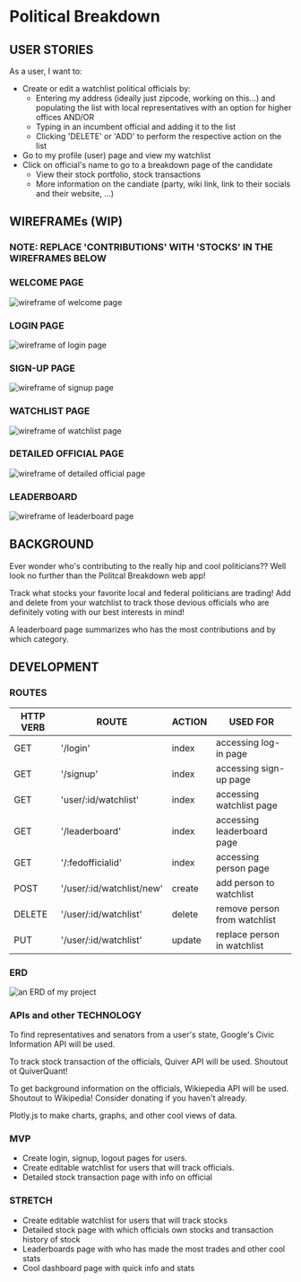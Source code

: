# Political Breakdown

## USER STORIES

As a user, I want to:

- Create or edit a watchlist political officials by:
  - Entering my address (ideally just zipcode, working on this...) and populating the list with local representatives with an option for higher offices AND/OR
  - Typing in an incumbent official and adding it to the list
  - Clicking 'DELETE' or 'ADD' to perform the respective action on the list
- Go to my profile (user) page and view my watchlist
- Click on official's name to go to a breakdown page of the candidate
  - View their stock portfolio, stock transactions
  - More information on the candiate (party, wiki link, link to their socials and their website, ...) 

## WIREFRAMEs (WIP)

### NOTE: REPLACE 'CONTRIBUTIONS' WITH 'STOCKS' IN THE WIREFRAMES BELOW

### WELCOME PAGE
![wireframe of welcome page](./Welcome_page_Wireframe.drawio.png)

### LOGIN PAGE
![wireframe of login page](./Login2_Wireframe.drawio.png)

### SIGN-UP PAGE
![wireframe of signup page](./Sign-up_Wireframe.drawio.png)

### WATCHLIST PAGE
![wireframe of watchlist page](./Watchlist_Wireframe.drawio.png)

### DETAILED OFFICIAL PAGE
![wireframe of detailed official page](./Detailed_Official_Wireframe.drawio.png)

### LEADERBOARD
![wireframe of leaderboard page](./Leaderboard_Wireframe.drawio.png)

## BACKGROUND

Ever wonder who's contributing to the really hip and cool politicians?? Well look no further than the Politcal Breakdown web app!

Track what stocks your favorite local and federal politicians are trading! Add and delete from your watchlist to track those devious officials who are definitely voting with our best interests in mind!

A leaderboard page summarizes who has the most contributions and by which category.

## DEVELOPMENT

### ROUTES

|HTTP VERB|ROUTE                    |ACTION|USED FOR                     |
|---------|-------------------------|------|---------------------------- |
|GET      |'/login'                 |index |accessing log-in page        |
|GET      |'/signup'                |index |accessing sign-up page       | 
|GET      |'user/:id/watchlist'     |index |accessing watchlist page     |
|GET      |'/leaderboard'           |index |accessing leaderboard page   |
|GET      |'/:fedofficialid'        |index |accessing person page        |
|POST     |'/user/:id/watchlist/new'|create|add person to watchlist      |
|DELETE   |'/user/:id/watchlist'    |delete|remove person from watchlist |
|PUT      |'/user/:id/watchlist'    |update|replace person in watchlist  |

### ERD

![an ERD of my project](./ERD.drawio.png)

### APIs and other TECHNOLOGY

To find representatives and senators from a user's state, Google's Civic Information API will be used.

To track stock transaction of the officials, Quiver API will be used. Shoutout ot QuiverQuant!

To get background information on the officials, Wikiepedia API will be used. Shoutout to Wikipedia! Consider donating if you haven't already.

Plotly.js to make charts, graphs, and other cool views of data.

### MVP

- Create login, signup, logout pages for users.
- Create editable watchlist for users that will track officials.
- Detailed stock transaction page with info on official

### STRETCH

- Create editable watchlist for users that will track stocks
- Detailed stock page with which officials own stocks and transaction history of stock
- Leaderboards page with who has made the most trades and other cool stats
- Cool dashboard page with quick info and stats

